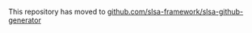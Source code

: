 This repository has moved to [github.com/slsa-framework/slsa-github-generator](github.com/slsa-framework/slsa-github-generator)